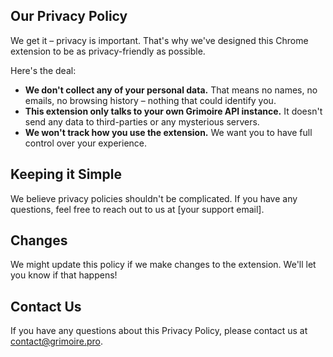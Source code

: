 ## Our Privacy Policy

We get it – privacy is important. That's why we've designed this Chrome extension to be as privacy-friendly as possible.

Here's the deal:

- **We don't collect any of your personal data.** That means no names, no emails, no browsing history – nothing that could identify you.
- **This extension only talks to your own Grimoire API instance.** It doesn't send any data to third-parties or any mysterious servers.
- **We won't track how you use the extension.** We want you to have full control over your experience.

## Keeping it Simple

We believe privacy policies shouldn't be complicated. If you have any questions, feel free to reach out to us at [your support email].

## Changes

We might update this policy if we make changes to the extension. We'll let you know if that happens!

## Contact Us

If you have any questions about this Privacy Policy, please contact us at contact@grimoire.pro.
